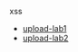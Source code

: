 
xss
- [upload-lab1](http://fsaddfs.github.io/xss.html)
- [upload-lab2](http://fsaddfs.github.io/xss-content.html)
